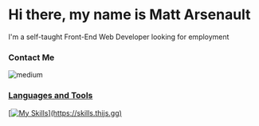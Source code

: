 # Hi there, my name is Matt Arsenault
I'm a self-taught Front-End Web Developer looking for employment

### Contact Me
<img align="left" alt="medium" src="https://img.shields.io/badge/medium-%2312100E.svg?&style=for-the-badge&logo=medium&logoColor=white" />
<a href="https://cheery-profiterole-268a09.netlify.app/">

<br />

### Languages and Tools
[![My Skills](https://skills.thijs.gg/icons?i=js,html,css,react,nextjs,nodejs,mongodb,)](https://skills.thijs.gg)

